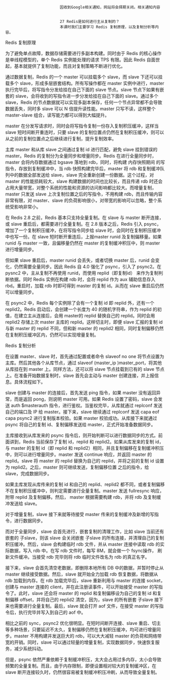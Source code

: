
                            
                            因收到Google相关通知，网站将会择期关闭。相关通知内容
                            
                            
                            27 Redis是如何进行主从复制的？
                            本课时我们主要学习 Redis 复制原理，以及复制分析等内容。

Redis 复制原理

为了避免单点故障，数据存储需要进行多副本构建。同时由于 Redis 的核心操作是单线程模型的，单个 Redis 实例能处理的请求 TPS 有限。因此 Redis 自面世起，基本就提供了复制功能，而且对复制策略不断进行优化。



通过数据复制，Redis 的一个 master 可以挂载多个 slave，而 slave 下还可以挂载多个 slave，形成多层嵌套结构。所有写操作都在 master 实例中进行，master 执行完毕后，将写指令分发给挂在自己下面的 slave 节点。slave 节点下如果有嵌套的 slave，会将收到的写指令进一步分发给挂在自己下面的 slave。通过多个 slave，Redis 的节点数据就可以实现多副本保存，任何一个节点异常都不会导致数据丢失，同时多 slave 可以 N 倍提升读性能。master 只写不读，这样整个 master-slave 组合，读写能力都可以得到大幅提升。

master 在分发写请求时，同时会将写指令复制一份存入复制积压缓冲，这样当 slave 短时间断开重连时，只要 slave 的复制位置点仍然在复制积压缓冲，则可以从之前的复制位置点之后继续进行复制，提升复制效率。



主库 master 和从库 slave 之间通过复制 id 进行匹配，避免 slave 挂到错误的 master。Redis 的复制分为全量同步和增量同步。Redis 在进行全量同步时，master 会将内存数据通过 bgsave 落地到 rdb，同时，将构建 内存快照期间 的写指令，存放到复制缓冲中，当 rdb 快照构建完毕后，master 将 rdb 和复制缓冲队列中的数据全部发送给 slave，slave 完全重新创建一份数据。这个过程，对 master 的性能损耗较大，slave 构建数据的时间也比较长，而且传递 rdb 时还会占用大量带宽，对整个系统的性能和资源的访问影响都比较大。而增量复制，master 只发送 slave 上次复制位置之后的写指令，不用构建 rdb，而且传输内容非常有限，对 master、slave 的负荷影响很小，对带宽的影响可以忽略，整个系统受影响非常小。

在 Redis 2.8 之前，Redis 基本只支持全量复制。在 slave 与 master 断开连接，或 slave 重启后，都需要进行全量复制。在 2.8 版本之后，Redis 引入 psync，增加了一个复制积压缓冲，在将写指令同步给 slave 时，会同时在复制积压缓冲中也写一份。在 slave 短时断开重连后，上报master runid 及复制偏移量。如果 runid 与 master 一致，且偏移量仍然在 master 的复制缓冲积压中，则 master 进行增量同步。

但如果 slave 重启后，master runid 会丢失，或者切换 master 后，runid 会变化，仍然需要全量同步。因此 Redis 自 4.0 强化了 psync，引入了 psync2。在 pysnc2 中，主从复制不再使用 runid，而使用 replid（即复制id） 来作为复制判断依据。同时 Redis 实例在构建 rdb 时，会将 replid 作为 aux 辅助信息存入 rbd。重启时，加载 rdb 时即可得到 master 的复制 id。从而在 slave 重启后仍然可以增量同步。

在 psync2 中，Redis 每个实例除了会有一个复制 id 即 replid 外，还有一个 replid2。Redis 启动后，会创建一个长度为 40 的随机字符串，作为 replid 的初值，在建立主从连接后，会用 master的 replid 替换自己的 replid。同时会用 replid2 存储上次 master 主库的 replid。这样切主时，即便 slave 汇报的复制 id 与新 master 的 replid 不同，但和新 master 的 replid2 相同，同时复制偏移仍然在复制积压缓冲区内，仍然可以实现增量复制。

Redis 复制分析

在设置 master、slave 时，首先通过配置或者命令 slaveof no one 将节点设置为主库。然后其他各个从库节点，通过 slaveof \(master_ip \)master_port，将其他从库挂在到 master 上。同样方法，还可以将 slave 节点挂载到已有的 slave 节点上。在准备开始数据复制时，slave 首先会主动与 master 创建连接，并上报信息。具体流程如下。



slave 创建与 master 的连接后，首先发送 ping 指令，如果 master 没有返回异常，而是返回 pong，则说明 master 可用。如果 Redis 设置了密码，slave 会发送 auth $masterauth 指令，进行鉴权。当鉴权完毕，从库就通过 replconf 发送自己的端口及 IP 给 master。接下来，slave 继续通过 replconf 发送 capa eof capa psync2 进行复制版本校验。如果 master 校验成功。从库接下来就通过 psync 将自己的复制 id、复制偏移发送给 master，正式开始准备数据同步。

主库接收到从库发来的 psync 指令后，则开始判断可以进行数据同步的方式。前面讲到，Redis 当前保存了复制 id，replid 和 replid2。如果从库发来的复制 id，与 master 的复制 id（即 replid 和 replid2）相同，并且复制偏移在复制缓冲积压中，则可以进行增量同步。master 发送 continue 响应，并返回 master 的 replid。slave 将 master 的 replid 替换为自己的 replid，并将之前的复制 id 设置为 replid2。之后，master 则可继续发送，复制偏移位置 之后的指令，给 slave，完成数据同步。

如果主库发现从库传来的复制 id 和自己的 replid、replid2 都不同，或者复制偏移不在复制积压缓冲中，则判定需要进行全量复制。master 发送 fullresync 响应，附带 replid 及复制偏移。然后， master 根据需要构建 rdb，并将 rdb 及复制缓冲发送给 slave。

对于增量复制，slave 接下来就等待接受 master 传来的复制缓冲及新增的写指令，进行数据同步。

而对于全量同步，slave 会首先进行，嵌套复制的清理工作，比如 slave 当前还有嵌套的 子slave，则该 slave 会关闭嵌套 子slave 的所有连接，并清理自己的复制积压缓冲。然后，slave 会构建临时 rdb 文件，并从 master 连接中读取 rdb 的实际数据，写入 rdb 中。在写 rdb 文件时，每写 8M，就会做一个 fsync操作， 刷新文件缓冲。当接受 rdb 完毕则将 rdb 临时文件改名为 rdb 的真正名字。

接下来，slave 会首先清空老数据，即删除本地所有 DB 中的数据，并暂时停止从 master 继续接受数据。然后，slave 就开始全力加载 rdb 恢复数据，将数据从 rdb 加载到内存。在 rdb 加载完毕后，slave 重新利用与 master 的连接 socket，创建与 master 连接的 client，并在此注册读事件，可以开始接受 master 的写指令了。此时，slave 还会将 master 的 replid 和复制偏移设为自己的复制 id 和复制偏移 offset，并将自己的 replid2 清空，因为，slave 的所有嵌套 子slave 接下来也需要进行全量复制。最后，slave 就会打开 aof 文件，在接受 master 的写指令后，执行完毕并写入到自己的 aof 中。

相比之前的 sync，psync2 优化很明显。在短时间断开连接、slave 重启、切主等多种场景，只要延迟不太久，复制偏移仍然在复制积压缓冲，均可进行增量同步。master 不用构建并发送巨大的 rdb，可以大大减轻 master 的负荷和网络带宽的开销。同时，slave 可以通过轻量的增量复制，实现数据同步，快速恢复服务，减少系统抖动。

但是，psync 依然严重依赖于复制缓冲积压，太大会占用过多内存，太小会导致频繁的全量复制。而且，由于内存限制，即便设置相对较大的复制缓冲区，在 slave 断开连接较久时，仍然很容易被复制缓冲积压冲刷，从而导致全量复制。

                        
                        
                            